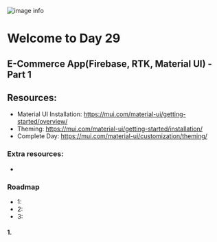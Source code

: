 ![image info](./welcome-day-29.png)

# Welcome to Day 29

## **E-Commerce App(Firebase, RTK, Material UI) - Part 1**

## Resources:

- Material UI Installation: https://mui.com/material-ui/getting-started/overview/
- Theming: https://mui.com/material-ui/getting-started/installation/
- Complete Day: https://mui.com/material-ui/customization/theming/

### Extra resources:

-

### Roadmap

- 1:
- 2:
- 3:

#### 1.
